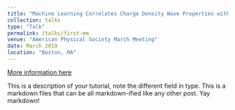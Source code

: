 ```yaml
---
title: "Machine Learning Correlates Charge Density Wave Properties with the Local Gap in Cuprates"
collection: talks
type: "Talk"
permalink: /talks/first-mm
venue: "American Physical Society March Meeting"
date: March 2019
location: "Boston, MA"
---
```


[More information here]([http://exampleurl.com](https://meetings.aps.org/Meeting/MAR19/Session/B18.12))

This is a description of your tutorial, note the different field in type. This is a markdown files that can be all markdown-ified like any other post. Yay markdown!
